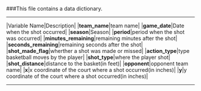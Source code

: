 ###This file contains a data dictionary.
___    
|Variable Name|Description|
|**team_name**|team name|
|**game_date**|Date when the shot occurred|
|**season**|Season|
|**period**|period when the shot was occurred|
|**minutes_remaining**|remaining minutes after the shot| 
|**seconds_remaining**|remaining seconds after the shot|  
|**shot_made_flag**|wherther a shot was made or missed|
|**action_type**|type basketball moves by the player|
|**shot_type**|where the player shot|
|**shot_distance**|distance to the basket(in feet)|
|**opponent**|opponent team name|
|**x**|x coordinate of the court where a shot occurred(in inches)|
|**y**|y coordinate of the court where a shot occurred(in inches)|
___
